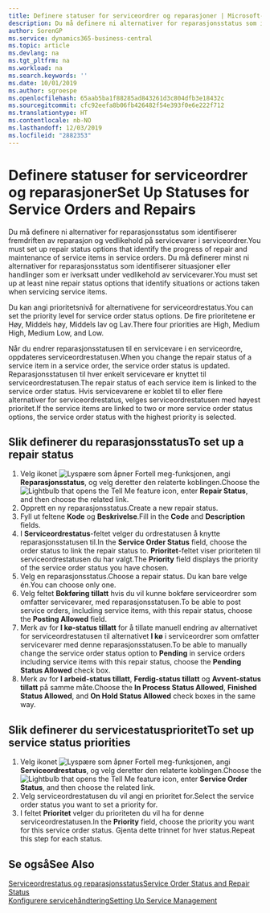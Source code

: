 ```yaml
---
title: Definere statuser for serviceordrer og reparasjoner | Microsoft-dokumentasjon
description: Du må definere ni alternativer for reparasjonsstatus som identifiserer fremdriften av reparasjon og vedlikehold på servicevarer i serviceordrer.
author: SorenGP
ms.service: dynamics365-business-central
ms.topic: article
ms.devlang: na
ms.tgt_pltfrm: na
ms.workload: na
ms.search.keywords: ''
ms.date: 10/01/2019
ms.author: sgroespe
ms.openlocfilehash: 65aab5ba1f88285ad843261d3c804dfb3e18432c
ms.sourcegitcommit: cfc92eefa8b06fb426482f54e393f0e6e222f712
ms.translationtype: HT
ms.contentlocale: nb-NO
ms.lasthandoff: 12/03/2019
ms.locfileid: "2882353"
---
```

# <a name="set-up-statuses-for-service-orders-and-repairs"></a><span data-ttu-id="c207f-103">Definere statuser for serviceordrer og reparasjoner</span><span class="sxs-lookup"><span data-stu-id="c207f-103">Set Up Statuses for Service Orders and Repairs</span></span>
<span data-ttu-id="c207f-104">Du må definere ni alternativer for reparasjonsstatus som identifiserer fremdriften av reparasjon og vedlikehold på servicevarer i serviceordrer.</span><span class="sxs-lookup"><span data-stu-id="c207f-104">You must set up repair status options that identify the progress of repair and maintenance of service items in service orders.</span></span> <span data-ttu-id="c207f-105">Du må definerer minst ni alternativer for reparasjonsstatus som identifiserer situasjoner eller handlinger som er iverksatt under vedlikehold av servicevarer.</span><span class="sxs-lookup"><span data-stu-id="c207f-105">You must set up at least nine repair status options that identify situations or actions taken when servicing service items.</span></span>  

<span data-ttu-id="c207f-106">Du kan angi prioritetsnivå for alternativene for serviceordrestatus.</span><span class="sxs-lookup"><span data-stu-id="c207f-106">You can set the priority level for service order status options.</span></span> <span data-ttu-id="c207f-107">De fire prioritetene er Høy, Middels høy, Middels lav og Lav.</span><span class="sxs-lookup"><span data-stu-id="c207f-107">There four priorities are High, Medium High, Medium Low, and Low.</span></span>  

<span data-ttu-id="c207f-108">Når du endrer reparasjonsstatusen til en servicevare i en serviceordre, oppdateres serviceordrestatusen.</span><span class="sxs-lookup"><span data-stu-id="c207f-108">When you change the repair status of a service item in a service order, the service order status is updated.</span></span> <span data-ttu-id="c207f-109">Reparasjonsstatusen til hver enkelt servicevare er knyttet til serviceordrestatusen.</span><span class="sxs-lookup"><span data-stu-id="c207f-109">The repair status of each service item is linked to the service order status.</span></span> <span data-ttu-id="c207f-110">Hvis servicevarene er koblet til to eller flere alternativer for serviceordrestatus, velges serviceordrestatusen med høyest prioritet.</span><span class="sxs-lookup"><span data-stu-id="c207f-110">If the service items are linked to two or more service order status options, the service order status with the highest priority is selected.</span></span>  

## <a name="to-set-up-a-repair-status"></a><span data-ttu-id="c207f-111">Slik definerer du reparasjonsstatus</span><span class="sxs-lookup"><span data-stu-id="c207f-111">To set up a repair status</span></span>  
1. <span data-ttu-id="c207f-112">Velg ikonet ![Lyspære som åpner Fortell meg-funksjonen](media/ui-search/search_small.png "Fortell hva du vil gjøre"), angi **Reparasjonsstatus**, og velg deretter den relaterte koblingen.</span><span class="sxs-lookup"><span data-stu-id="c207f-112">Choose the ![Lightbulb that opens the Tell Me feature](media/ui-search/search_small.png "Tell me what you want to do") icon, enter **Repair Status**, and then choose the related link.</span></span>
2. <span data-ttu-id="c207f-113">Opprett en ny reparasjonsstatus.</span><span class="sxs-lookup"><span data-stu-id="c207f-113">Create a new repair status.</span></span>  
3. <span data-ttu-id="c207f-114">Fyll ut feltene **Kode** og **Beskrivelse**.</span><span class="sxs-lookup"><span data-stu-id="c207f-114">Fill in the **Code** and **Description** fields.</span></span>  
4. <span data-ttu-id="c207f-115">I **Serviceordrestatus**-feltet velger du ordrestatusen å knytte reparasjonsstatusen til.</span><span class="sxs-lookup"><span data-stu-id="c207f-115">In the **Service Order Status** field, choose the order status to link the repair status to.</span></span> <span data-ttu-id="c207f-116">**Prioritet**-feltet viser prioriteten til serviceordrestatusen du har valgt.</span><span class="sxs-lookup"><span data-stu-id="c207f-116">The **Priority** field displays the priority of the service order status you have chosen.</span></span>  
5. <span data-ttu-id="c207f-117">Velg en reparasjonsstatus.</span><span class="sxs-lookup"><span data-stu-id="c207f-117">Choose a repair status.</span></span> <span data-ttu-id="c207f-118">Du kan bare velge én.</span><span class="sxs-lookup"><span data-stu-id="c207f-118">You can choose only one.</span></span>  
6. <span data-ttu-id="c207f-119">Velg feltet **Bokføring tillatt** hvis du vil kunne bokføre serviceordrer som omfatter servicevarer, med reparasjonsstatusen.</span><span class="sxs-lookup"><span data-stu-id="c207f-119">To be able to post service orders, including service items, with this repair status, choose the **Posting Allowed** field.</span></span>  
7. <span data-ttu-id="c207f-120">Merk av for **I kø-status tillatt** for å tillate manuell endring av alternativet for serviceordrestatusen til alternativet **I kø** i serviceordrer som omfatter servicevarer med denne reparasjonsstatusen.</span><span class="sxs-lookup"><span data-stu-id="c207f-120">To be able to manually change the service order status option to **Pending** in service orders including service items with this repair status, choose the **Pending Status Allowed** check box.</span></span>  
8. <span data-ttu-id="c207f-121">Merk av for **I arbeid-status tillatt**, **Ferdig-status tillatt** og **Avvent-status tillatt** på samme måte.</span><span class="sxs-lookup"><span data-stu-id="c207f-121">Choose the **In Process Status Allowed**, **Finished Status Allowed**, and **On Hold Status Allowed** check boxes in the same way.</span></span>
  
## <a name="to-set-up-service-status-priorities"></a><span data-ttu-id="c207f-122">Slik definerer du servicestatusprioritet</span><span class="sxs-lookup"><span data-stu-id="c207f-122">To set up service status priorities</span></span>  
1. <span data-ttu-id="c207f-123">Velg ikonet ![Lyspære som åpner Fortell meg-funksjonen](media/ui-search/search_small.png "Fortell hva du vil gjøre"), angi **Serviceordrestatus**, og velg deretter den relaterte koblingen.</span><span class="sxs-lookup"><span data-stu-id="c207f-123">Choose the ![Lightbulb that opens the Tell Me feature](media/ui-search/search_small.png "Tell me what you want to do") icon, enter **Service Order Status**, and then choose the related link.</span></span>  
2. <span data-ttu-id="c207f-124">Velg serviceordrestatusen du vil angi en prioritet for.</span><span class="sxs-lookup"><span data-stu-id="c207f-124">Select the service order status you want to set a priority for.</span></span>  
3. <span data-ttu-id="c207f-125">I feltet **Prioritet** velger du prioriteten du vil ha for denne serviceordrestatusen.</span><span class="sxs-lookup"><span data-stu-id="c207f-125">In the **Priority** field, choose the priority you want for this service order status.</span></span> <span data-ttu-id="c207f-126">Gjenta dette trinnet for hver status.</span><span class="sxs-lookup"><span data-stu-id="c207f-126">Repeat this step for each status.</span></span>  

## <a name="see-also"></a><span data-ttu-id="c207f-127">Se også</span><span class="sxs-lookup"><span data-stu-id="c207f-127">See Also</span></span>  
[<span data-ttu-id="c207f-128">Serviceordrestatus og reparasjonsstatus</span><span class="sxs-lookup"><span data-stu-id="c207f-128">Service Order Status and Repair Status</span></span>](service-service-order-status-and-repair-status.md)  
[<span data-ttu-id="c207f-129">Konfigurere servicehåndtering</span><span class="sxs-lookup"><span data-stu-id="c207f-129">Setting Up Service Management</span></span>](service-setup-service.md)  
